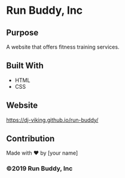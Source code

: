 # Run Buddy, Inc

## Purpose
A website that offers fitness training services. 

## Built With
* HTML
* CSS

## Website
https://dj-viking.github.io/run-buddy/

## Contribution
Made with ❤️ by [your name]

### ©️2019 Run Buddy, Inc 
